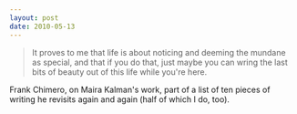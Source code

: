 ```yaml
---
layout: post
date: 2010-05-13
---  
```


>It proves to me that life is about noticing and deeming the mundane as special, and that if you do that, just maybe you can wring the last bits of beauty out of this life while you're here. 

Frank Chimero, on Maira Kalman's work, part of a list of ten pieces of writing he revisits again and again (half of which I do, too).

